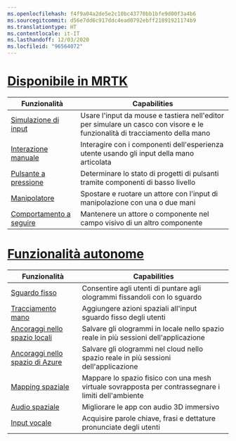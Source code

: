 ```yaml
---
ms.openlocfilehash: f4f9a04a2de5e2c10bc43770bb1bfe9d00f3a4b6
ms.sourcegitcommit: d56e7dd6c917ddc4ead0792ebff21891921174b9
ms.translationtype: HT
ms.contentlocale: it-IT
ms.lasthandoff: 12/03/2020
ms.locfileid: "96564072"
---
```

# <a name="available-in-mrtk"></a>[Disponibile in MRTK](#tab/mrtk)

|  Funzionalità  |  Capabilities  |
| --- | --- |
| [Simulazione di input](https://microsoft.github.io/MixedReality-UXTools-Unreal/Docs/InputSimulation.html) | Usare l'input da mouse e tastiera nell'editor per simulare un casco con visore e le funzionalità di tracciamento della mano |
| [Interazione manuale](https://microsoft.github.io/MixedReality-UXTools-Unreal/Docs/HandInteraction.html) | Interagire con i componenti dell'esperienza utente usando gli input della mano articolata |
| [Pulsante a pressione](https://microsoft.github.io/MixedReality-UXTools-Unreal/Docs/PressableButton.html) | Determinare lo stato di progetti di pulsanti tramite componenti di basso livello |
| [Manipolatore](https://microsoft.github.io/MixedReality-UXTools-Unreal/Docs/Manipulator.html) | Spostare e ruotare un attore con l'input di manipolazione con una o due mani |
| [Comportamento a seguire](https://microsoft.github.io/MixedReality-UXTools-Unreal/Docs/FollowComponent.html) | Mantenere un attore o componente nel campo visivo di un altro componente |

# <a name="standalone-features"></a>[Funzionalità autonome](#tab/standalone)

|  Funzionalità  |  Capabilities  |
| --- | --- |
| [Sguardo fisso](../unreal/unreal-gaze-input.md) | Consentire agli utenti di puntare agli ologrammi fissandoli con lo sguardo |
| [Tracciamento mano](../unreal/unreal-hand-tracking.md) | Aggiungere azioni spaziali all'input sguardo fisso degli utenti |
| [Ancoraggi nello spazio locali](../unreal/unreal-spatial-anchors.md) | Salvare gli ologrammi in locale nello spazio reale in più sessioni dell'applicazione |
| [Ancoraggi nello spazio di Azure](../unreal/unreal-azure-spatial-anchors.md) | Salvare gli ologrammi nel cloud nello spazio reale in più sessioni dell'applicazione |
| [Mapping spaziale](../unreal/unreal-spatial-mapping.md) | Mappare lo spazio fisico con una mesh virtuale sovrapposta per contrassegnare i limiti dell'ambiente |
| [Audio spaziale](../unreal/unreal-spatial-audio.md) | Migliorare le app con audio 3D immersivo |
| [Input vocale](../unreal/unreal-voice-input.md) | Acquisire parole chiave, frasi e dettature pronunciate degli utenti|

